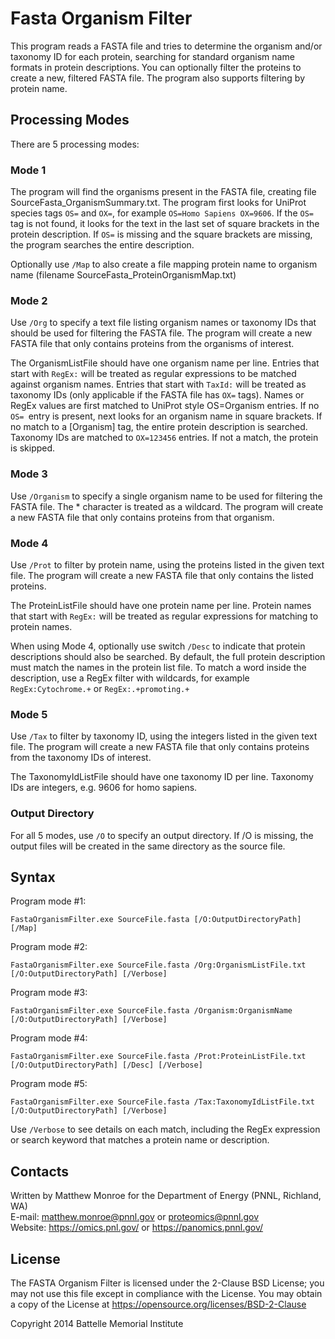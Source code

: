 # Fasta Organism Filter

This program reads a FASTA file and tries to determine the organism and/or
taxonomy ID for each protein, searching for standard organism name formats in
protein descriptions. You can optionally filter the proteins to create a new,
filtered FASTA file. The program also supports filtering by protein name.

## Processing Modes

There are 5 processing modes:

### Mode 1

The program will find the organisms present in the FASTA file, creating file
SourceFasta_OrganismSummary.txt. The program first looks for UniProt species tags
`OS=` and `OX=`, for example `OS=Homo Sapiens OX=9606`. If the `OS=` tag is not found, it
looks for the text in the last set of square brackets in the protein description.
If `OS=` is missing and the square brackets are missing, the program searches the
entire description.

Optionally use `/Map` to also create a file mapping protein name to organism name
(filename SourceFasta_ProteinOrganismMap.txt)

### Mode 2

Use `/Org` to specify a text file listing organism names or taxonomy IDs that
should be used for filtering the FASTA file. The program will create a new FASTA
file that only contains proteins from the organisms of interest.

The OrganismListFile should have one organism name per line. Entries that start
with `RegEx:` will be treated as regular expressions to be matched against
organism names. Entries that start with `TaxId:` will be treated as taxonomy IDs
(only applicable if the FASTA file has `OX=` tags). Names or RegEx values are first
matched to UniProt style OS=Organism entries. If no `OS= `entry is present, next
looks for an organism name in square brackets. If no match to a [Organism] tag,
the entire protein description is searched. Taxonomy IDs are matched to `OX=123456`
entries. If not a match, the protein is skipped.

### Mode 3

Use `/Organism` to specify a single organism name to be used for filtering the
FASTA file. The * character is treated as a wildcard. The program will create a
new FASTA file that only contains proteins from that organism.

### Mode 4

Use `/Prot` to filter by protein name, using the proteins listed in the given text
file. The program will create a new FASTA file that only contains the listed
proteins.

The ProteinListFile should have one protein name per line. Protein names that
start with `RegEx:` will be treated as regular expressions for matching to
protein names.

When using Mode 4, optionally use switch `/Desc` to indicate that protein
descriptions should also be searched. By default, the full protein description
must match the names in the protein list file. To match a word inside the
description, use a RegEx filter with wildcards, for example `RegEx:Cytochrome.+`
or `RegEx:.+promoting.+`

### Mode 5

Use `/Tax` to filter by taxonomy ID, using the integers listed in the given text
file. The program will create a new FASTA file that only contains proteins from
the taxonomy IDs of interest.

The TaxonomyIdListFile should have one taxonomy ID per line. Taxonomy IDs are
integers, e.g. 9606 for homo sapiens.

### Output Directory

For all 5 modes, use `/O` to specify an output directory. If /O is missing, the
output files will be created in the same directory as the source file.

## Syntax

Program mode #1:
```
FastaOrganismFilter.exe SourceFile.fasta [/O:OutputDirectoryPath] [/Map]
```

Program mode #2:
```
FastaOrganismFilter.exe SourceFile.fasta /Org:OrganismListFile.txt [/O:OutputDirectoryPath] [/Verbose]
```

Program mode #3:
```
FastaOrganismFilter.exe SourceFile.fasta /Organism:OrganismName [/O:OutputDirectoryPath] [/Verbose]
```

Program mode #4:
```
FastaOrganismFilter.exe SourceFile.fasta /Prot:ProteinListFile.txt [/O:OutputDirectoryPath] [/Desc] [/Verbose]
```

Program mode #5:
```
FastaOrganismFilter.exe SourceFile.fasta /Tax:TaxonomyIdListFile.txt [/O:OutputDirectoryPath] [/Verbose]
```

Use `/Verbose` to see details on each match, including the RegEx expression or 
search keyword that matches a protein name or description.

## Contacts

Written by Matthew Monroe for the Department of Energy (PNNL, Richland, WA) \
E-mail: matthew.monroe@pnnl.gov or proteomics@pnnl.gov \
Website: https://omics.pnl.gov/ or https://panomics.pnnl.gov/

## License

The FASTA Organism Filter is licensed under the 2-Clause BSD License; 
you may not use this file except in compliance with the License.  You may obtain 
a copy of the License at https://opensource.org/licenses/BSD-2-Clause

Copyright 2014 Battelle Memorial Institute
